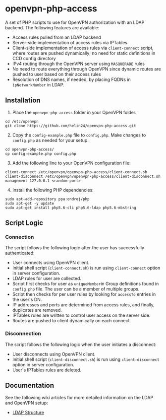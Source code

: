 # openvpn-php-access

A set of PHP scripts to use for OpenVPN authorization with an LDAP backend. The following features are available:

 - Access rules pulled from an LDAP backend
 - Server-side implementation of access rules via IPTables
 - Client-side implementation of access rules via `client-connect` script, where routes are pushed dynamically; no need for static definitions in CCD config directory
 - IPv4 routing through the OpenVPN server using `MASQUERADE` rules
 - No need to route everything through OpenVPN since dynamic routes are pushed to user based on their access rules
 - Resolution of DNS names, if needed, by placing FQDNs in `ipNetworkNumber` in LDAP.

## Installation

 1. Place the `openvpn-php-access` folder in your OpenVPN folder.

```
cd /etc/openvpn
git clone https://github.com/helin24/openvpn-php-access.git
```

 2. Copy the `config-example.php` file to `config.php`. Make changes to `config.php` as needed for your setup.

```
cd openvpn-php-access/
cp config-example.php config.php
```

 3. Add the following line to your OpenVPN configuration file:

```
client-connect /etc/openvpn/openvpn-php-access/client-connect.sh
client-disconnect /etc/openvpn/openvpn-php-access/client-disconnect.sh
management 127.0.0.1 <random-port>
```

 4. Install the following PHP dependencies:

```
sudo apt-add-repository ppa:ondrej/php
sudo apt-get -y update
sudo apt-get install php5.6-cli php5.6-ldap php5.6-mbstring
```

## Script Logic

### Connection

The script follows the following logic after the user has successfully authenticated:

 - User connects using OpenVPN client.
 - Initial shell script (`client-connect.sh`) is run using `client-connect` option in server configuration.
 - LDAP rules for user are collected.
  - Script first checks for user as `uniqueMember`in Group definitions found in `config.php` file. The user can be a member of multiple groups.
  - Script then checks for per user rules by looking for `accessTo` entries in the user's DN.
  - IP addresses and ports are determined from access rules, and finally, duplicates are removed.
 - IPTables rules are written to control user access on the server side.
 - Routes are pushed to client dynamically on each connect.

### Disconnection

The script follows the following logic when the user initiates a disconnect:

- User disconnects using OpenVPN client.
- Initial shell script (`client-disconnect.sh`) is run using `client-disconnect` option in server configuration.
- User's IPTables rules are deleted.

## Documentation

See the following wiki articles for more detailed information on the LDAP and OpenVPN setup:

- [LDAP Structure](https://github.com/helin24/openvpn-php-access/wiki/LDAP-Structure "LDAP Structure")
